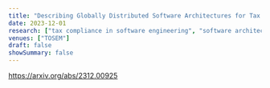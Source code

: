 ```yaml
---
title: "Describing Globally Distributed Software Architectures for Tax Compliance"
date: 2023-12-01
research: ["tax compliance in software engineering", "software architecture", "simulation"]
venues: ["TOSEM"]
draft: false
showSummary: false
---
```


https://arxiv.org/abs/2312.00925